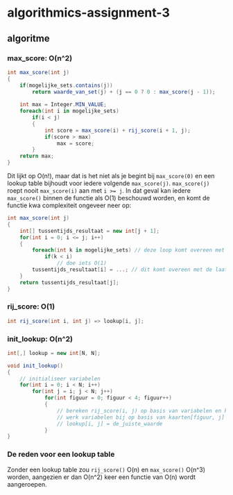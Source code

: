 # algorithmics-assignment-3

## algoritme

### max_score: O(n^2)
```C#
int max_score(int j)
{
	if(mogelijke_sets.contains(j))
		return waarde_van_set(j) + (j == 0 ? 0 : max_score(j - 1));
	
	int max = Integer.MIN_VALUE;
	foreach(int i in mogelijke_sets)
		if(i < j)
		{
			int score = max_score(i) + rij_score(i + 1, j);
			if(score > max)
				max = score;
		}
	return max;
}
```
Dit lijkt op O(n!), maar dat is het niet als je begint bij `max_score(0)` en een lookup table bijhoudt voor iedere volgende `max_score(j)`. `max_score(j)` roept nooit `max_score(i)` aan met `i >= j`. In dat geval kan iedere `max_score()` binnen de functie als O(1) beschouwd worden, en komt de functie kwa complexiteit ongeveer neer op:
```C#
int max_score(int j)
{
	int[] tussentijds_resultaat = new int[j + 1];
	for(int i = 0; i <= j; i++)
	{
		foreach(int k in mogelijke_sets) // deze loop komt overeen met de loop in de bovenstaande functie
			if(k < i)
				// doe iets O(1)
		tussentijds_resultaat[i] = ...; // dit komt overeen met de laatste return in de bovenstaande functie
	}
	return tussentijds_resultaat[j];
}
```

### rij_score: O(1)
```C#
int rij_score(int i, int j) => lookup[i, j];
```

### init_lookup: O(n^2)
```C#
int[,] lookup = new int[N, N];

void init_lookup()
{
	// initialiseer variabelen
	for(int i = 0; i < N; i++)
		for(int j = i; j < N; j++)
			for(int figuur = 0; figuur < 4; figuur++)
			{
				// bereken rij_score(i, j) op basis van variabelen en kaarten[figuur, j]
				// werk variabelen bij op basis van kaarten[figuur, j]
				// lookup[i, j] = de_juiste_waarde
			}
}
```

### De reden voor een lookup table
Zonder een lookup table zou `rij_score()` O(n) en `max_score()` O(n^3) worden, aangezien er dan O(n^2) keer een functie van O(n) wordt aangeroepen.
